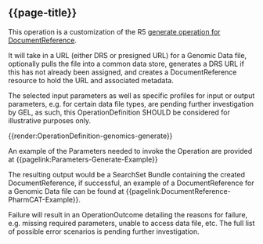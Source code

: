 ## {{page-title}}

This operation is a customization of the R5 <a href="https://www.hl7.org/fhir/R5/documentreference-operation-generate.html" target="_blank">generate operation for DocumentReference</a>.

It will take in a URL (either DRS or presigned URL) for a Genomic Data file, optionally pulls the file into a common data store, generates a DRS URL if this has not already been assigned, and creates a DocumentReference resource to hold the URL and associated metadata.

The selected input parameters as well as specific profiles for input or output parameters, e.g. for certain data file types, are pending further investigation by GEL, as such, this OperationDefinition SHOULD be considered for illustrative purposes only.

{{render:OperationDefinition-genomics-generate}}

An example of the Parameters needed to invoke the Operation are provided at {{pagelink:Parameters-Generate-Example}}

The resulting output would be a SearchSet Bundle containing the created DocumentReference, if successful, an example of a DocumentReference for a Genomic Data file can be found at {{pagelink:DocumentReference-PharmCAT-Example}}.

Failure will result in an OperationOutcome detailing the reasons for failure, e.g. missing required parameters, unable to access data file, etc. The full list of possible error scenarios is pending further investigation.